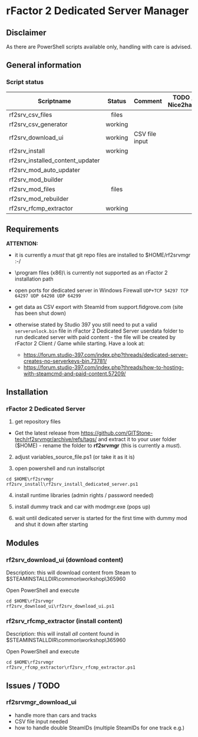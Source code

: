 # rFactor 2 Dedicated Server Manager

## Disclaimer

As there are PowerShell scripts available only, handling with care is advised.

## General information

### Script status

|Scriptname|Status|Comment|TODO / Nice2have|
|---|:---:|---|---|
|rf2srv_csv_files|files|||
|rf2srv_csv_generator|working|||
|rf2srv_download_ui|working|CSV file input||
|rf2srv_install|working|||
|rf2srv_installed_content_updater||||
|rf2srv_mod_auto_updater||||
|rf2srv_mod_builder||||
|rf2srv_mod_files|files|||
|rf2srv_mod_rebuilder||||
|rf2srv_rfcmp_extractor|working|||

## Requirements

**ATTENTION:** 
+ it is currently a *must* that git repo files are installed to $HOME/rf2srvmgr :-/ 
+ \program files (x86)\ is currently not supported as an rFactor 2 installation path

+ open ports for dedicated server in Windows Firewall `
UDP+TCP 54297
TCP 64297
UDP 64298
UDP 64299
`
+ get data as CSV export with SteamId from support.fidgrove.com (site has been shut down)
+ otherwise stated by Studio 397 you still need to put a valid `serverunlock.bin` file in rFactor 2 Dedicated Server userdata folder to run dedicated server with paid content - the file will be created by rFactor 2 Client / Game while starting. Have a look at:
  + https://forum.studio-397.com/index.php?threads/dedicated-server-creates-no-serverkeys-bin.73781/
  + https://forum.studio-397.com/index.php?threads/how-to-hosting-with-steamcmd-and-paid-content.57209/

## Installation

### rFactor 2 Dedicated Server

1. get repository files

- Get the latest release from https://github.com/GITStone-tech/rf2srvmgr/archive/refs/tags/ and extract it to your user folder ($HOME) - rename the folder to **rf2srvmgr** (this is currently a *must*).

2. adjust variables_source_file.ps1 (or take it as it is)

3. open powershell and run installscript

```shell
cd $HOME\rf2srvmgr
rf2srv_install\rf2srv_install_dedicated_server.ps1
```

4. install runtime libraries (admin rights / password needed)

5. install dummy track and car with modmgr.exe (pops up)

6. wait until dedicated server is started for the first time with dummy mod and shut it down after starting

## Modules

### rf2srv_download_ui (download content)

Description: this will download content from Steam to $STEAMINSTALLDIR\common\workshop\365960

Open PowerShell and execute 

```shell
cd $HOME\rf2srvmgr
rf2srv_download_ui\rf2srv_download_ui.ps1
```

### rf2srv_rfcmp_extractor (install content)

Description: this will install *all* content found in $STEAMINSTALLDIR\common\workshop\365960

Open PowerShell and execute 

```shell
cd $HOME\rf2srvmgr
rf2srv_rfcmp_extractor\rf2srv_rfcmp_extractor.ps1
```

## Issues / TODO

### rf2srvmgr_download_ui

+ handle more than cars and tracks
+ CSV file input needed
+ how to handle double SteamIDs (multiple SteamIDs for one track e.g.)
